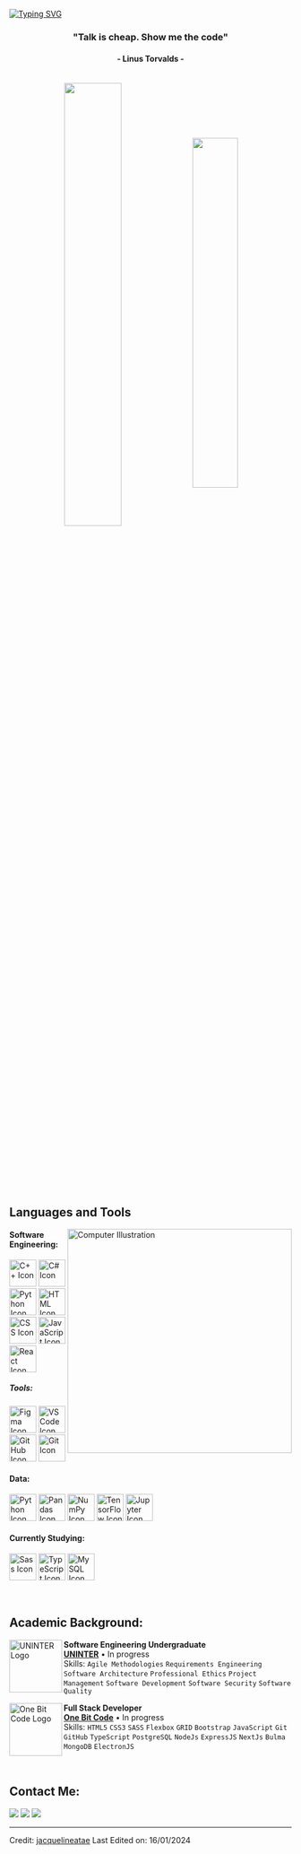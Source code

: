 [![Typing SVG](https://readme-typing-svg.herokuapp.com?color=FF3670&size=35&center=true&vCenter=true&width=1000&lines=Welcome+to+my+GitHub+profile!;My+name+is+Khaled+El-Saeid;I'm+Software+Engineering+Student)](https://git.io/typing-svg)

<h3 align="center">"Talk is cheap. Show me the code"</h3>
<h4 align="center">- Linus Torvalds -</h4>

<br>

<div align="center" style="margin-bottom:200px">
 <img width=45% align="center" src="https://github-readme-stats.vercel.app/api?username=jacquelineatae&theme=radical&show_icons=true" />
 <img width=40% align="center" src="https://github-readme-stats.vercel.app/api/top-langs/?username=jacquelineatae&layout=compact&theme=radical" />
</div>


<br>

## Languages and Tools

<img src="https://raw.githubusercontent.com/MicaelliMedeiros/micaellimedeiros/master/image/computer-illustration.png" min-width="400px" max-width="400px" width="400px" align="right" alt="Computer Illustration">

#### Software Engineering:
[<img height="48px" width="48px" alt="C++ Icon" src="https://skillicons.dev/icons?i=cpp"/>](https://isocpp.org/)
[<img height="48px" width="48px" alt="C# Icon" src="https://skillicons.dev/icons?i=cs"/>](https://learn.microsoft.com/en-us/dotnet/csharp/)
[<img height="48px" width="48px" alt="Python Icon" src="https://skillicons.dev/icons?i=python"/>](https://www.python.org/)
[<img height="48px" width="48px" alt="HTML Icon" src="https://skillicons.dev/icons?i=html"/>](https://developer.mozilla.org/en-US/docs/Web/HTML)
[<img height="48px" width="48px" alt="CSS Icon" src="https://skillicons.dev/icons?i=css"/>](https://developer.mozilla.org/en-US/docs/Web/CSS)
[<img height="48px" width="48px" alt="JavaScript Icon" src="https://skillicons.dev/icons?i=js"/>](https://developer.mozilla.org/en-US/docs/Web/JavaScript)
[<img height="48px" width="48px" alt="React Icon" src="https://skillicons.dev/icons?i=react"/>](https://react.dev/)

##### Tools:
[<img height="48px" width="48px" alt="Figma Icon" src="https://skillicons.dev/icons?i=figma"/>](https://www.figma.com/)
[<img height="48px" width="48px" alt="VS Code Icon" src="https://skillicons.dev/icons?i=vscode"/>](https://code.visualstudio.com/)
[<img height="48px" width="48px" alt="GitHub Icon" src="https://skillicons.dev/icons?i=github"/>](https://github.com/)
[<img height="48px" width="48px" alt="Git Icon" src="https://skillicons.dev/icons?i=git"/>](https://git-scm.com/)

#### Data:
[<img height="48px" width="48px" alt="Python Icon" src="https://skillicons.dev/icons?i=python"/>](https://www.python.org/)
[<img height="48px" width="48px" alt="Pandas Icon" src="https://skillicons.dev/icons?i=pandas"/>](https://pandas.pydata.org/)
[<img height="48px" width="48px" alt="NumPy Icon" src="https://skillicons.dev/icons?i=numpy"/>](https://numpy.org/)
[<img height="48px" width="48px" alt="TensorFlow Icon" src="https://skillicons.dev/icons?i=tensorflow"/>](https://www.tensorflow.org/)
[<img height="48px" width="48px" alt="Jupyter Icon" src="https://skillicons.dev/icons?i=jupyter"/>](https://jupyter.org/)

#### Currently Studying:
[<img height="48px" width="48px" alt="Sass Icon" src="https://skillicons.dev/icons?i=sass"/>](https://sass-lang.com/)
[<img height="48px" width="48px" alt="TypeScript Icon" src="https://skillicons.dev/icons?i=ts"/>](https://www.typescriptlang.org/)
[<img height="48px" width="48px" alt="MySQL Icon" src="https://skillicons.dev/icons?i=mysql"/>](https://www.mysql.com/)

<br>

## Academic Background:

[<img align="left" height="94px" width="94px" alt="UNINTER Logo" src="https://media.licdn.com/dms/image/C4E0BAQG5HFi6nWrpQg/company-logo_200_200/0/1655119369480/grupo_uninter_logo?e=1709164800&v=beta&t=A_gJyj3OZmT1JZNQcxaIJY67jzxMEJMvcpxyq1CwmS0"/>](https://www.uninter.com/)
**Software Engineering Undergraduate** \
[**UNINTER**](https://www.uninter.com/) • In progress \
Skills: `Agile Methodologies` `Requirements Engineering` `Software Architecture` `Professional Ethics` `Project Management` `Software Development` `Software Security` `Software Quality`

[<img align="left" height="94px" width="94px" alt="One Bit Code Logo" src="https://yt3.googleusercontent.com/rObOEbK1sg50-EG5bF6XWqtUMS5FHsFMA5bOl50UwrXnezjLqovTdtPK6Ql9V-4jGkasyOXs1g=s900-c-k-c0x00ffffff-no-rj"/>](https://www.onebitcode.com/)
**Full Stack Developer** \
[**One Bit Code**](https://www.onebitcode.com/) • In progress \
Skills: `HTML5` `CSS3` `SASS` `Flexbox` `GRID` `Bootstrap` `JavaScript` `Git` `GitHub` `TypeScript` `PostgreSQL` `NodeJs` `ExpressJS` `NextJs` `Bulma` `MongoDB` `ElectronJS`

<br>

## Contact Me:
<div>
<a href="https://www.instagram.com/y_m_k.02/" target="_blank"><img loading="lazy" src="https://img.shields.io/badge/-Instagram-%230077B5?style=for-the-badge&logo=instagram&logoColor=white" target="_blank"></a>
<a href="mailto:khaled.elsaeid@example.com"><img loading="lazy" src="https://img.shields.io/badge/Gmail-D14836?style=for-the-badge&logo=gmail&logoColor=white" target="_blank"></a>
<a href="https://www.linkedin.com/in/khaledelsaeid/" target="_blank"><img loading="lazy" src="https://img.shields.io/badge/-LinkedIn-%230077B5?style=for-the-badge&logo=linkedin&logoColor=white" target="_blank"></a>   
</div>

------
Credit: [jacquelineatae](https://github.com/jacquelineatae)
Last Edited on: 16/01/2024
